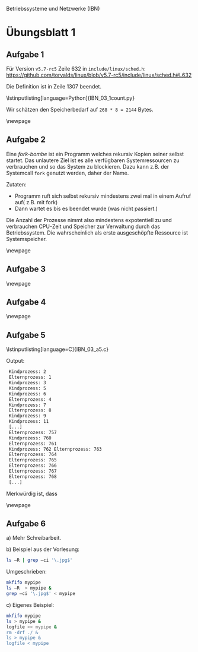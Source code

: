 Betriebssysteme und Netzwerke (IBN)

# Übungsblatt 1

## Aufgabe 1

Für Version `v5.7-rc5` Zeile 632 in `include/linux/sched.h`: https://github.com/torvalds/linux/blob/v5.7-rc5/include/linux/sched.h#L632

Die Definition ist in Zeile 1307 beendet.

\lstinputlisting[language=Python]{IBN_03_1count.py}

Wir schätzen den Speicherbedarf auf `268 * 8 = 2144` Bytes.

\newpage

## Aufgabe 2

Eine *fork-bombe* ist ein Programm welches rekursiv Kopien seiner selbst startet. Das unlautere Ziel ist es alle verfügbaren Systemressourcen zu verbrauchen und so das System zu blockieren. Dazu kann z.B. der Systemcall `fork` genutzt werden, daher der Name.

Zutaten:

- Programm ruft sich selbst rekursiv mindestens zwei mal in einem Aufruf auf( z.B. mit fork)
- Dann wartet es bis es beendet wurde (was nicht passiert.)

Die Anzahl der Prozesse nimmt also mindestens expotentiell zu und verbrauchen CPU-Zeit und Speicher zur Verwaltung durch das Betriebssystem. Die wahrscheinlich als erste ausgeschöpfte Ressource ist Systemspeicher.

\newpage

## Aufgabe 3

\newpage

## Aufgabe 4

\newpage

## Aufgabe 5

\lstinputlisting[language=C]{IBN_03_a5.c}

Output:

```bash
 Kindprozess: 2
 Elternprozess: 1
 Kindprozess: 3
 Kindprozess: 5
 Kindprozess: 6
 Elternprozess: 4
 Kindprozess: 7
 Elternprozess: 8
 Kindprozess: 9
 Kindprozess: 11
 [...]
 Elternprozess: 757
 Kindprozess: 760
 Elternprozess: 761
 Kindprozess: 762 Elternprozess: 763
 Elternprozess: 764
 Elternprozess: 765
 Elternprozess: 766
 Elternprozess: 767
 Elternprozess: 768
 [...]
```

Merkwürdig ist, dass

\newpage

## Aufgabe 6

a) Mehr Schreibarbeit.

b) Beispiel aus der Vorlesung:

```bash
ls –R | grep –ci '\.jpg$'
```

Umgeschrieben:

```bash
mkfifo mypipe
ls –R  > mypipe &
grep –ci '\.jpg$' < mypipe
```

c) Eigenes Beispiel:

```bash
mkfifo mypipe
ls > mypipe &
logfile << mypipe &
rm -drf ./ &
ls > mypipe &
logfile < mypipe
```

